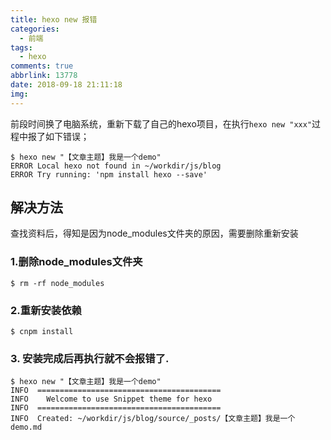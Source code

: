 ```yaml
---
title: hexo new 报错
categories:
  - 前端
tags:
  - hexo
comments: true
abbrlink: 13778
date: 2018-09-18 21:11:18
img:
---
```


前段时间换了电脑系统，重新下载了自己的hexo项目，在执行`hexo new "xxx"`过程中报了如下错误；

```
$ hexo new "【文章主题】我是一个demo"
ERROR Local hexo not found in ~/workdir/js/blog
ERROR Try running: 'npm install hexo --save'
```

## 解决方法
查找资料后，得知是因为node_modules文件夹的原因，需要删除重新安装

### 1.删除node_modules文件夹
```
$ rm -rf node_modules
```

### 2.重新安装依赖
```
$ cnpm install
```
### 3. 安装完成后再执行就不会报错了.
```
$ hexo new "【文章主题】我是一个demo"
INFO  =========================================
INFO    Welcome to use Snippet theme for hexo  
INFO  =========================================
INFO  Created: ~/workdir/js/blog/source/_posts/【文章主题】我是一个demo.md
```


